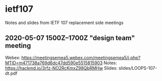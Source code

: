 # ietf107
Notes and slides from IETF 107 replacement side meetings

## 2020-05-07 1500Z–1700Z "design team" meeting

Webex: https://meetingsemea5.webex.com/meetingsemea5/j.php?MTID=m471738a769d6dc47dd590e5515815903
Notes: https://hackmd.io/3rfz-NO2RcKmxZ98QbRMHw
Slides: slides/LOOPS-107-dt.pdf
